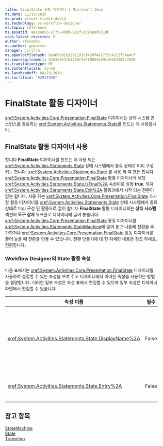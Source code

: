 ```yaml
---
title: FinalState 활동 디자이너 | Microsoft Docs
ms.date: 11/15/2016
ms.prod: visual-studio-dev14
ms.technology: vs-workflow-designer
ms.topic: reference
ms.assetid: aa186893-8775-40dd-981f-8593ead831d0
caps.latest.revision: 5
author: steved0x
ms.author: gewarren
manager: jillfra
ms.openlocfilehash: 0a969b81e3291191cf42df4e1775c4212f54e4cf
ms.sourcegitcommit: 94b3a052fb1229c7e7f8804b09c1d403385c7630
ms.translationtype: MT
ms.contentlocale: ko-KR
ms.lasthandoff: 04/23/2019
ms.locfileid: "62951998"
---
```

# <a name="finalstate-activity-designer"></a>FinalState 활동 디자이너
<xref:System.Activities.Core.Presentation.FinalState> 디자이너는 상태 시스템 인스턴스를 종료하는 <xref:System.Activities.Statements.State>를 만드는 데 사용됩니다.  
  
## <a name="using-the-finalstate-activity-designer"></a>FinalState 활동 디자이너 사용  
 합니다 **FinalState** 디자이너를 만드는 데 사용 되는 <xref:System.Activities.Statements.State> 상태 시스템에서 종료 상태로 미리 구성 되는 합니다. <xref:System.Activities.Statements.State> 를 사용 하 여 만든 합니다 <xref:System.Activities.Core.Presentation.FinalState> 활동 디자이너에 해당 <xref:System.Activities.Statements.State.IsFinal%2A> 속성이로 설정 **true**, 되지 <xref:System.Activities.Statements.State.Exit%2A> 활동과에서 시작 되는 전환이 없는 합니다. 사용 하는 <xref:System.Activities.Core.Presentation.FinalState> 추가할 활동 디자이너를 <xref:System.Activities.Statements.State> 상태 시스템에서 종료 상태로 미리 구성 된 활동으로 끌어 합니다 **FinalState** 활동 디자이너의는 **상태 시스템**섹션의 **도구 상자** 워크플로 디자이너에 끌어 놓습니다. <xref:System.Activities.Core.Presentation.FinalState> 활동 디자이너를 <xref:System.Activities.Statements.StateMachine>에 끌어 놓고 나중에 전환을 추가하거나 <xref:System.Activities.Core.Presentation.FinalState> 활동 디자이너를 끌어 놓을 때 전환을 만들 수 있습니다. 전환 만들기에 대 한 자세한 내용은 참조 하세요. [전환](../workflow-designer/transition-activity-designer.md)합니다.  
  
### <a name="state-activity-properties-in-the-workflow-designer"></a>Workflow Designer의 State 활동 속성  
 다음 표에서는 <xref:System.Activities.Core.Presentation.FinalState> 디자이너를 사용하여 설정할 수 있는 속성을 보여 주고 디자이너에서 이러한 속성을 사용하는 방법을 설명합니다. 이러한 일부 속성은 속성 표에서 편집할 수 있으며 일부 속성은 디자이너 화면에서 편집할 수 있습니다.  
  
|속성 이름|필수|사용|  
|-------------------|--------------|-----------|  
|<xref:System.Activities.Statements.State.DisplayName%2A>|False|머리글에 <xref:System.Activities.Statements.State> 활동 디자이너의 이름을 지정합니다. 기본값은 **상태**합니다. 속성 표에서 또는 활동 디자이너의 머리글에서 직접 값을 편집할 수 있습니다. <xref:System.Activities.Statements.State.DisplayName%2A>은 워크플로 디자이너 상단에 표시되는 이동 경로 탐색에 사용됩니다.<br /><br /> <xref:System.Activities.Statements.State.DisplayName%2A>은 꼭 필요하지 않더라도 사용하는 것이 좋습니다.|  
|<xref:System.Activities.Statements.State.Entry%2A>|False|이 상태가 전환될 때 발생하는 동작을 지정합니다. 활동을 끌어이 값을 설정할 수 있습니다 합니다 **도구 상자** 놓으면는 <xref:System.Activities.Statements.State.Entry%2A> 상태 섹션입니다.|  
  
## <a name="see-also"></a>참고 항목  
 [StateMachine](../workflow-designer/statemachine-activity-designer.md)   
 [State](../workflow-designer/state-activity-designer.md)   
 [Transition](../workflow-designer/transition-activity-designer.md)